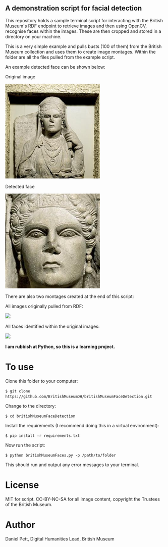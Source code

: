 ## A demonstration script for facial detection

This repository holds a sample terminal script for interacting with the British Museum's RDF endpoint to retrieve images and then
using OpenCV, recognise faces within the images. These are then cropped and stored in a directory on your machine.

This is a very simple example and pulls  busts (100 of them) from the British Museum collection and uses them to
create image montages. Within the folder are all the files pulled from the example script.

An example detected face can be shown below:

Original image

![](bmimagesResized/AN00587263_001_l.jpg)

Detected face

![](facesDetected/cropped_272_AN00587263_001_l.jpg)

There are also two montages created at the end of this script:

All images originally pulled from RDF:

![](montages/bmPortraitBusts_montage_750pw.jpg)

All faces identified within the original images:

![](montages/bmPortraitBustsFaces_montage_750pw.jpg)

**I am rubbish at Python, so this is a learning project.**

# To use

Clone this folder to your computer:

`$ git clone https://github.com/BritishMuseumDH/britishMuseumFaceDetection.git`

Change to the directory:

`$ cd britishMuseumFaceDetection`

Install the requirements (I recommend doing this in a virtual environment):

`$ pip install -r requirements.txt`

Now run the script:

`$ python britishMuseumFaces.py -p /path/to/folder`

This should run and output any error messages to your terminal.

# License

MIT for script. CC-BY-NC-SA for all image content, copyright the Trustees of the British Museum.

# Author

Daniel Pett, Digital Humanities Lead, British Museum
